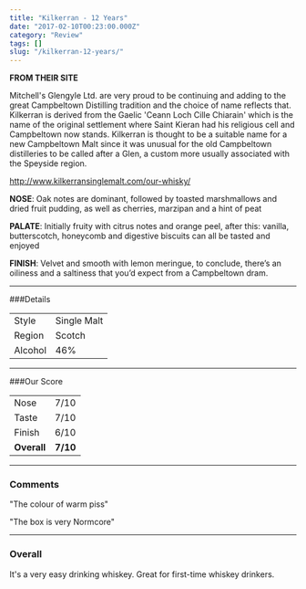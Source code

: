 ```yaml
---
title: "Kilkerran - 12 Years"
date: "2017-02-10T00:23:00.000Z"
category: "Review"
tags: []
slug: "/kilkerran-12-years/"
---
```

**FROM THEIR SITE**

Mitchell's Glengyle Ltd. are very proud to be continuing and adding to the great Campbeltown Distilling tradition and the choice of name reflects that. Kilkerran is derived from the Gaelic 'Ceann Loch Cille Chiarain' which is the name of the original settlement where Saint Kieran had his religious cell and Campbeltown now stands. Kilkerran is thought to be a suitable name for a new Campbeltown Malt since it was unusual for the old Campbeltown distilleries to be called after a Glen, a custom more usually associated with the Speyside region. 

http://www.kilkerransinglemalt.com/our-whisky/

**NOSE**: Oak notes are dominant, followed by toasted marshmallows and dried fruit pudding, as well as cherries, marzipan and a hint of peat

**PALATE**: Initially fruity with citrus notes and orange peel, after this: vanilla, butterscotch,
honeycomb and digestive biscuits can all be tasted and enjoyed

**FINISH**: Velvet and smooth with lemon meringue, to conclude, there’s an oiliness and a saltiness that you’d expect from a Campbeltown dram.


---

###Details
<table>  
<tr>  
<td class="grey">Style</td><td>Single Malt</td>  
</tr>  
<tr>  
<td class="grey">Region</td><td>Scotch</td>  
</tr>  
<tr>  
<td class="grey">Alcohol</td><td>46%</td>  
</tr>  
</table>


---

###Our Score
<table class="score-table">  
<tr>  
<td class="grey">Nose</td><td>7/10</td>  
</tr>  
<tr>  
<td class="grey">Taste</td><td>7/10</td>  
</tr>  
<tr>  
<td class="grey">Finish</td><td>6/10</td>  
</tr>  
<tr>  
<td class="grey"><strong>Overall</strong></td><td><strong>7/10</strong></td>  
</tr>  
</table>

---

### Comments
"The colour of warm piss"

"The box is very Normcore"

---

### Overall

It's a very easy drinking whiskey. Great for first-time whiskey drinkers.

    